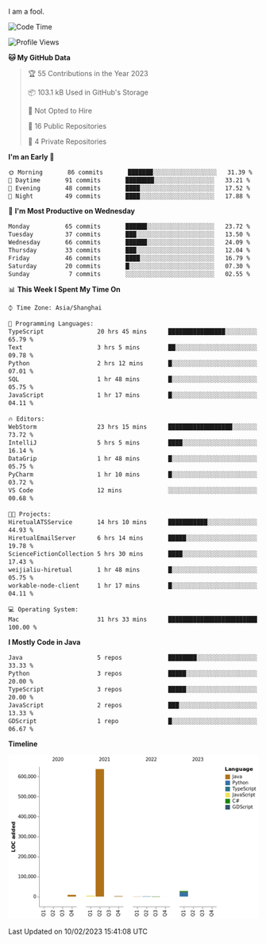 I am a fool.

<!--START_SECTION:waka-->
![Code Time](http://img.shields.io/badge/Code%20Time-59%20hrs%2035%20mins-blue)

![Profile Views](http://img.shields.io/badge/Profile%20Views-165-blue)

**🐱 My GitHub Data** 

> 🏆 55 Contributions in the Year 2023
 > 
> 📦 103.1 kB Used in GitHub's Storage 
 > 
> 🚫 Not Opted to Hire
 > 
> 📜 16 Public Repositories 
 > 
> 🔑 4 Private Repositories  
 > 
**I'm an Early 🐤** 

```text
🌞 Morning       86 commits       ███████░░░░░░░░░░░░░░░░░░   31.39 % 
🌆 Daytime       91 commits       ████████░░░░░░░░░░░░░░░░░   33.21 % 
🌃 Evening       48 commits       ████░░░░░░░░░░░░░░░░░░░░░   17.52 % 
🌙 Night         49 commits       ████░░░░░░░░░░░░░░░░░░░░░   17.88 % 

```
📅 **I'm Most Productive on Wednesday** 

```text
Monday          65 commits       ██████░░░░░░░░░░░░░░░░░░░   23.72 % 
Tuesday         37 commits       ███░░░░░░░░░░░░░░░░░░░░░░   13.50 % 
Wednesday       66 commits       ██████░░░░░░░░░░░░░░░░░░░   24.09 % 
Thursday        33 commits       ███░░░░░░░░░░░░░░░░░░░░░░   12.04 % 
Friday          46 commits       ████░░░░░░░░░░░░░░░░░░░░░   16.79 % 
Saturday        20 commits       █░░░░░░░░░░░░░░░░░░░░░░░░   07.30 % 
Sunday           7 commits       ░░░░░░░░░░░░░░░░░░░░░░░░░   02.55 % 

```


📊 **This Week I Spent My Time On** 

```text
⌚︎ Time Zone: Asia/Shanghai

💬 Programming Languages: 
TypeScript               20 hrs 45 mins      ████████████████░░░░░░░░░   65.79 % 
Text                     3 hrs 5 mins        ██░░░░░░░░░░░░░░░░░░░░░░░   09.78 % 
Python                   2 hrs 12 mins       █░░░░░░░░░░░░░░░░░░░░░░░░   07.01 % 
SQL                      1 hr 48 mins        █░░░░░░░░░░░░░░░░░░░░░░░░   05.75 % 
JavaScript               1 hr 17 mins        █░░░░░░░░░░░░░░░░░░░░░░░░   04.11 % 

🔥 Editors: 
WebStorm                 23 hrs 15 mins      ██████████████████░░░░░░░   73.72 % 
IntelliJ                 5 hrs 5 mins        ████░░░░░░░░░░░░░░░░░░░░░   16.14 % 
DataGrip                 1 hr 48 mins        █░░░░░░░░░░░░░░░░░░░░░░░░   05.75 % 
PyCharm                  1 hr 10 mins        █░░░░░░░░░░░░░░░░░░░░░░░░   03.72 % 
VS Code                  12 mins             ░░░░░░░░░░░░░░░░░░░░░░░░░   00.68 % 

🐱‍💻 Projects: 
HiretualATSService       14 hrs 10 mins      ███████████░░░░░░░░░░░░░░   44.93 % 
HiretualEmailServer      6 hrs 14 mins       █████░░░░░░░░░░░░░░░░░░░░   19.78 % 
ScienceFictionCollection 5 hrs 30 mins       ████░░░░░░░░░░░░░░░░░░░░░   17.43 % 
weijialiu-hiretual       1 hr 48 mins        █░░░░░░░░░░░░░░░░░░░░░░░░   05.75 % 
workable-node-client     1 hr 17 mins        █░░░░░░░░░░░░░░░░░░░░░░░░   04.11 % 

💻 Operating System: 
Mac                      31 hrs 33 mins      █████████████████████████   100.00 % 

```

**I Mostly Code in Java** 

```text
Java                     5 repos             ████████░░░░░░░░░░░░░░░░░   33.33 % 
Python                   3 repos             █████░░░░░░░░░░░░░░░░░░░░   20.00 % 
TypeScript               3 repos             █████░░░░░░░░░░░░░░░░░░░░   20.00 % 
JavaScript               2 repos             ███░░░░░░░░░░░░░░░░░░░░░░   13.33 % 
GDScript                 1 repo              █░░░░░░░░░░░░░░░░░░░░░░░░   06.67 % 

```


**Timeline**

![Chart not found](https://raw.githubusercontent.com/VeejaLiu/VeejaLiu/master/charts/bar_graph.png) 


 Last Updated on 10/02/2023 15:41:08 UTC
<!--END_SECTION:waka-->
